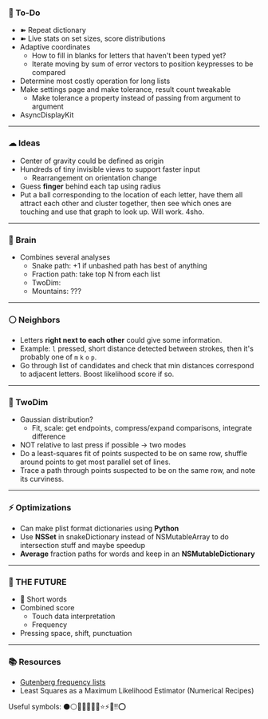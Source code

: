 ### 🔫 To-Do

- ➽ Repeat dictionary
- ➽ Live stats on set sizes, score distributions
- Adaptive coordinates
    - How to fill in blanks for letters that haven't been typed yet?
    - Iterate moving by sum of error vectors to position keypresses to be compared
- Determine most costly operation for long lists
- Make settings page and make tolerance, result count tweakable
    - Make tolerance a property instead of passing from argument to argument
- AsyncDisplayKit

---

### ☁ Ideas
   
- Center of gravity could be defined as origin
- Hundreds of tiny invisible views to support faster input
    - Rearrangement on orientation change
- Guess __finger__ behind each tap using radius
- Put a ball corresponding to the location of each letter, have them all attract each other and cluster together, then see which ones are touching and use that graph to look up. Will work. 4sho. 

---

### 🔴 Brain 

- Combines several analyses
    - Snake path: +1 if unbashed path has best of anything
    - Fraction path: take top N from each list
    - TwoDim: 
    - Mountains: ???

---

### ⚪️ Neighbors

- Letters __right next to each other__ could give some information. 
- Example: `l` pressed, short distance detected between strokes, then it's probably one of `m` `k` `o` `p`. 
- Go through list of candidates and check that min distances correspond to adjacent letters. Boost likelihood score if so.

---

### 🔵 TwoDim

- Gaussian distribution?
    - Fit, scale: get endpoints, compress/expand comparisons, integrate difference
- NOT relative to last press if possible -> two modes
- Do a least-squares fit of points suspected to be on same row, shuffle around points to get most parallel set of lines.
- Trace a path through points suspected to be on the same row, and note its curviness.

---

### ⚡️ Optimizations

- Can make plist format dictionaries using __Python__
- Use __NSSet__ in snakeDictionary instead of NSMutableArray to do intersection stuff and maybe speedup
- __Average__ fraction paths for words and keep in an __NSMutableDictionary__

---

### 🚀 THE FUTURE

- 🔴 Short words
- Combined score
    - Touch data interpretation
    - Frequency
- Pressing space, shift, punctuation

---

### 📚 Resources

- [Gutenberg frequency lists](https://en.wiktionary.org/wiki/Wiktionary:Frequency_lists#Project_Gutenberg)
- Least Squares as a Maximum Likelihood Estimator (Numerical Recipes)

Useful symbols: ⚫️⚪️🔴🔵🔨🔫🌀⭐️⚡️🌙‼️⭕️
